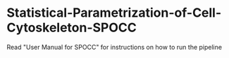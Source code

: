 # Statistical-Parametrization-of-Cell-Cytoskeleton-SPOCC

Read "User Manual for SPOCC" for instructions on how to run the pipeline
